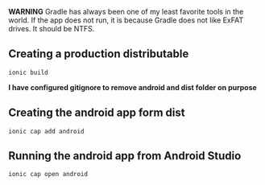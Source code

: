 **WARNING**
Gradle has always been one of my least favorite tools in the world. If the app does not run, it is because Gradle does not like ExFAT drives. It should be NTFS.

## Creating a production distributable
```
ionic build
```

**I have configured gitignore to remove android and dist folder on purpose**

## Creating the android app form dist
```
ionic cap add android
```

## Running the android app from Android Studio
```
ionic cap open android
```
